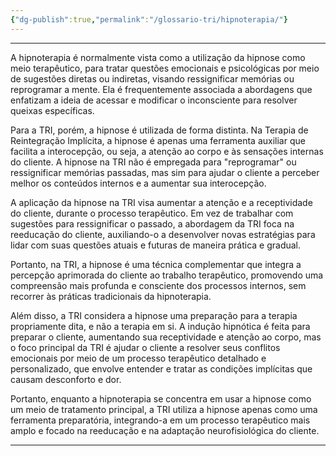 ```yaml
---
{"dg-publish":true,"permalink":"/glossario-tri/hipnoterapia/"}
---
```


---

A hipnoterapia é normalmente vista como a utilização da hipnose como meio terapêutico, para tratar questões emocionais e psicológicas por meio de sugestões diretas ou indiretas, visando ressignificar memórias ou reprogramar a mente. Ela é frequentemente associada a abordagens que enfatizam a ideia de acessar e modificar o inconsciente para resolver queixas específicas.

Para a TRI, porém, a hipnose é utilizada de forma distinta. Na Terapia de Reintegração Implícita, a hipnose é apenas uma ferramenta auxiliar que facilita a interocepção, ou seja, a atenção ao corpo e às sensações internas do cliente. A hipnose na TRI não é empregada para "reprogramar" ou ressignificar memórias passadas, mas sim para ajudar o cliente a perceber melhor os conteúdos internos e a aumentar sua interocepção.

A aplicação da hipnose na TRI visa aumentar a atenção e a receptividade do cliente, durante o processo terapêutico. Em vez de trabalhar com sugestões para ressignificar o passado, a abordagem da TRI foca na reeducação do cliente, auxiliando-o a desenvolver novas estratégias para lidar com suas questões atuais e futuras de maneira prática e gradual.

Portanto, na TRI, a hipnose é uma técnica complementar que integra a percepção aprimorada do cliente ao trabalho terapêutico, promovendo uma compreensão mais profunda e consciente dos processos internos, sem recorrer às práticas tradicionais da hipnoterapia.

Além disso, a TRI considera a hipnose uma preparação para a terapia propriamente dita, e não a terapia em si. A indução hipnótica é feita para preparar o cliente, aumentando sua receptividade e atenção ao corpo, mas o foco principal da TRI é ajudar o cliente a resolver seus conflitos emocionais por meio de um processo terapêutico detalhado e personalizado, que envolve entender e tratar as condições implícitas que causam desconforto e dor.

Portanto, enquanto a hipnoterapia se concentra em usar a hipnose como um meio de tratamento principal, a TRI utiliza a hipnose apenas como uma ferramenta preparatória, integrando-a em um processo terapêutico mais amplo e focado na reeducação e na adaptação neurofisiológica do cliente.


----



